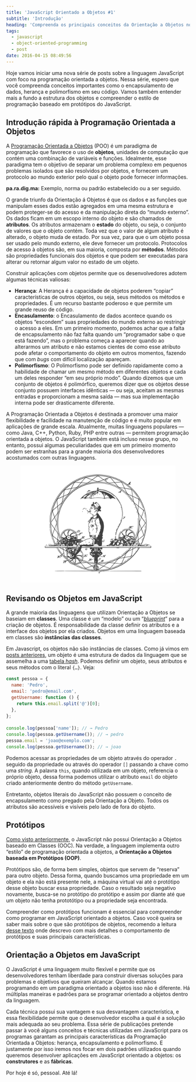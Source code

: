 ```yaml
---
title: 'JavaScript Orientado a Objetos #1'
subtitle: 'Introdução'
heading: 'Compreenda os principais conceitos da Orientação a Objetos no JavaScript'
tags:
  - javascript
  - object-oriented-programming
  - post
date: 2016-04-15 08:49:56
---
```


Hoje vamos iniciar uma nova série de posts sobre a linguagem JavaScript com foco
na programação orientada a objetos. Nessa série, espero que você compreenda
conceitos importantes como o encapsulamento de dados, herança e polimorfismo em
seu código. Vamos também entender mais a fundo a estrutura dos objetos e
compreender o estilo de programação baseado em protótipos do JavaScript.

## Introdução rápida à Programação Orientada a Objetos

A
[Programação Orientada a Objetos](https://en.wikipedia.org/wiki/Object-oriented_programming)
(POO) é um paradigma de programação que favorece o uso de **objetos**, unidades
de computação que contém uma combinação de variáveis e funções. Idealmente, esse
paradigma tem o objetivo de separar um problema complexo em pequenos problemas
isolados que são resolvidos por objetos, e fornecem um protocolo ao mundo
exterior pelo qual o objeto pode fornecer informações.

<aside>
  <p>
    <strong>pa.ra.dig.ma:</strong> Exemplo, norma ou padrão estabelecido ou a
    ser seguido.
  </p>
</aside>

O grande triunfo da Orientação á Objetos é que os dados e as funções que
manipulam esses dados estão agregados em uma mesma estrutura e podem proteger-se
do acesso e da manipulação direta do “mundo externo”. Os dados ficam em um
escopo interno do objeto e são chamados de **atributos**. Os atributos armazenam
o **estado** do objeto, ou seja, o conjunto de valores que o objeto contém. Toda
vez que o valor de algum atributo é alterado, o objeto muda de estado. Por sua
vez, para que o um objeto possa ser usado pelo mundo externo, ele deve fornecer
um protocolo. Protocolos de acesso à objetos são, em sua maioria, composta por
**métodos**. Métodos são propriedades funcionais dos objetos e que podem ser
executadas para alterar ou retornar algum valor no estado de um objeto.

Construir aplicações com objetos permite que os desenvolvedores adotem algumas
técnicas valiosas:

- **Herança**: A Herança é a capacidade de objetos poderem “copiar”
  características de outros objetos, ou seja, seus métodos os métodos e
  propriedades. É um recurso bastante poderoso e que permite um grande reuso de
  código.
- **Encasulamento**: o Encasulamento de dados acontece quando os objetos
  “escondem” suas propriedades do mundo externo ao restringir o acesso a eles.
  Em um primeiro momento, podemos achar que a falta de encapsulamento não faz
  falta quando um “programador sabe o que está fazendo”, mas o problema começa a
  aparecer quando ao alterarmos um atributo e não estamos cientes de como esse
  atributo pode afetar o comportamento do objeto em outros momentos, fazendo que
  com <em lang="en">bugs</em> com difícil localização apareçam.
- **Polimorfismo**: O Polimorfismo pode ser definido rapidamente como a
  habilidade de chamar um mesmo método em diferentes objetos e cada um deles
  responder “em seu próprio modo”. Quando dizemos que um conjunto de objetos é
  polimórfico, queremos dizer que os objetos desse conjunto possuem interfaces
  idênticas — ou seja, aceitam as mesmas entradas e proporcionam a mesma saída —
  mas sua implementação interna pode ser drasticamente diferente.

A Programação Orientada a Objetos é destinada a promover uma maior flexibilidade
e facilidade na manutenção de código e é muito popular em aplicações de grande
escala. Atualmente, muitas linguagens populares — como Java, C++, Python, Ruby,
PHP entre outras — permitem programação orientada a objetos. O JavaScript também
está incluso nesse grupo, no entanto, possui algumas peculiaridades que em um
primeiro momento podem ser estranhas para a grande maioria dos desenvolvedores
acostumados com outras linguagens.

<figure>
  <img
    src="/images/2016-04-15-javascript-orientado-a-objetos-1/object-1.svg"
    alt="Um homem opera um veículo de uma roda sentado dentro da grande roda,
protegido do mau tempo por um guarda-chuva fixado no dispositivo."
    title="J. O. Lose of Patterson, N. J. Veículo de uma Roda. N° 325,548."
    decoding="async"
    loading="lazy"
  />
</figure>

## Revisando os Objetos em JavaScript

A grande maioria das linguagens que utilizam Orientação a Objetos se baseiam em
**classes**. Uma classe é um “modelo” ou um “<a
href="https://pt.wikipedia.org/wiki/Blueprint"><em lang="en">blueprint</em></a>”
para a criação de objetos. É responsabilidade da classe definir os atributos e a
interface dos objetos por ela criados. Objetos em uma linguagem baseada em
classes são **instâncias das classes**.

Em Javascript, os objetos não são instâncias de classes. Como já vimos em
[posts anteriores](http://maxroecker.github.io/blog/javascript-basico-5/), um
objeto é uma estrutura de dados da linguagem que se assemelha a uma
[tabela _hash_](https://en.wikipedia.org/wiki/Associative_array). Podemos
definir um objeto, seus atributos e seus métodos com o literal `{…}`.
Veja:

```js
const pessoa = {
  name: 'Pedro',
  email: 'pedro@email.com',
  getUsername: function () {
    return this.email.split('@')[0];
  },
};

console.log(pessoa['name']); // → Pedro
console.log(pessoa.getUsername()); // → pedro
pessoa.email = 'joao@exemplo.com';
console.log(pessoa.getUsername()); // → joao
```

Podemos acessar as propriedades de um objeto através do operador `.` seguido da
propriedade ou através do operador `[]` passando a chave como uma <em
lang="en">string</em>. A palavra `this`, quando utilizada em um objeto,
referencia o próprio objeto, dessa forma podemos utilizar o atributo `email` do
objeto criado anteriormente dentro do método `getUsername`.

Entretanto, objetos literais do JavaScript não possuem o conceito de
encapsulamento como pregado pela Orientação a Objeto. Todos os atributos são
acessíveis e visíveis pelo lado de fora do objeto.

## Protótipos

[Como visto anteriormente](http://maxroecker.github.io/blog/javascript-intermediario-6/),
o JavaScript não possui Orientação a Objetos baseado em Classes (OOC). Na
verdade, a linguagem implementa outro “estilo” de programação orientada a
objetos, a **Orientação a Objetos baseada em Protótipos (OOP)**.

Protótipos são, de forma bem simples, objetos que servem de “reserva” para outro
objeto. Dessa forma, quando buscamos uma propriedade em um objeto e ela não está
presente nele, a máquina virtual vai até o protótipo desse objeto buscar essa
propriedade. Caso o resultado seja negativo novamente, busca-se no protótipo do
protótipo e assim por diante até que um objeto não tenha prototótipo ou a
propriedade seja encontrada.

Compreender como protótipos funcionam é essencial para compreender como
programar em JavaScript orientado a objetos. Caso você queira se saber mais
sobre o que são protótipos de objetos, recomendo a leitura
[desse texto](http://maxroecker.github.io/blog/javascript-intermediario-6/) onde
descrevo com mais detalhes o comportamento de protótipos e suas principais
características.

## Orientação a Objetos em JavaScript

O JavaScript é uma linguagem muito flexível e permite que os desenvolvedores
tenham liberdade para construir diversas soluções para problemas e objetivos que
queiram alcançar. Quando estamos programando em um paradigma orientado a objetos
isso não é diferente. Há múltiplas maneiras e padrões para se programar
orientado a objetos dentro da linguagem.

Cada técnica possui sua vantagem e sua desvantagem característica, e essa
flexibilidade permite que o desenvolvedor escolha a qual é a solução mais
adequada ao seu problema. Essa série de publicações pretende passar à você
alguns conceitos e técnicas utilizadas em JavaScript para os programas garantam
as principais características da Programação Orientada a Objetos: herança,
encapsulamento e polimorfismo. E justamente por isso iremos nos focar em dois
padrões utilizados quando queremos desenvolver aplicações em JavaScript
orientado a objetos: os **construtores** e as **fábricas**.

Por hoje é só, pessoal. Até lá!
